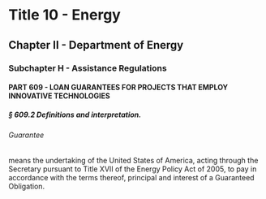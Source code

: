 
# Title 10 - Energy
## Chapter II - Department of Energy
### Subchapter H - Assistance Regulations
#### PART 609 - LOAN GUARANTEES FOR PROJECTS THAT EMPLOY INNOVATIVE TECHNOLOGIES
##### § 609.2 Definitions and interpretation.
###### Guarantee

means the undertaking of the United States of America, acting through the Secretary pursuant to Title XVII of the Energy Policy Act of 2005, to pay in accordance with the terms thereof, principal and interest of a Guaranteed Obligation.
